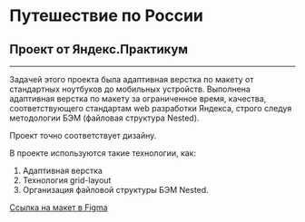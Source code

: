# Путешествие по России
## Проект от Яндекс.Практикум

---------------------------------

Задачей этого проекта была адаптивная верстка по макету от стандартных ноутбуков до мобильных устройств.
Выполнена адаптивная верстка по макету за ограниченное время, качества, соответствующего стандартам web разработки Яндекса, строго следуя методологии БЭМ (файловая структура Nested).

Проект точно соответствует дизайну.

В проекте используются такие технологии, как:

1. Адаптивная верстка 
2. Технология grid-layout 
3. Организация файловой структуры БЭМ Nested.


[Ссылка на макет в Figma](https://www.figma.com/file/5S2WSbEFL6awjVWJ0NWL8Q/Sprint-3_-Russia-_-desktop-mobile?node-id=28503%3A0)
